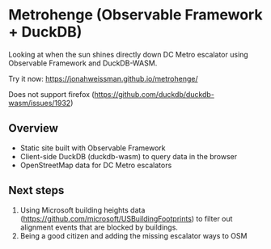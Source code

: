 # Metrohenge (Observable Framework + DuckDB)

Looking at when the sun shines directly down DC Metro escalator using Observable Framework and DuckDB-WASM.

Try it now: https://jonahweissman.github.io/metrohenge/

Does not support firefox (https://github.com/duckdb/duckdb-wasm/issues/1932)

## Overview
- Static site built with Observable Framework
- Client-side DuckDB (duckdb-wasm) to query data in the browser
- OpenStreetMap data for DC Metro escalators

## Next steps

1. Using Microsoft building heights data (https://github.com/microsoft/USBuildingFootprints) to filter out alignment events that are blocked by buildings.
2. Being a good citizen and adding the missing escalator ways to OSM
